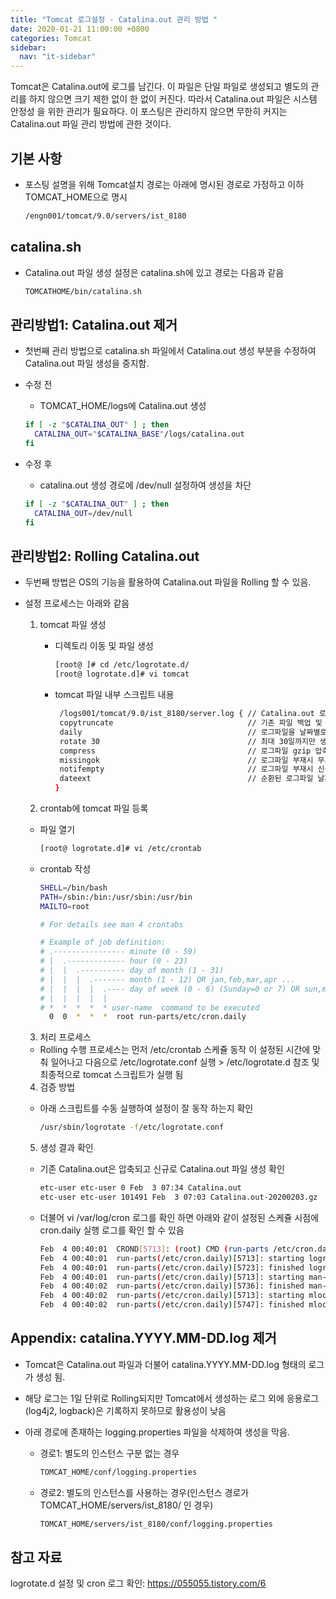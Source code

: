 ```yaml
---
title: "Tomcat 로그설정 - Catalina.out 관리 방법 "
date: 2020-01-21 11:00:00 +0800
categories: Tomcat
sidebar:
  nav: "it-sidebar"
---
```


Tomcat은 Catalina.out에 로그를 남긴다. 이 파일은 단일 파일로 생성되고 
별도의 관리를 하지 않으면 크기 제한 없이 한 없이 커진다. 따라서 Catalina.out 파일은 시스템 안정성
을 위한 관리가 필요하다. 이 포스팅은 관리하지 않으면 무한히 커지는 Catalina.out 파일 관리 방법에 관한 것이다. <p>

## 기본 사항
- 포스팅 설명을 위해 Tomcat설치 경로는 아래에 명시된 경로로 가정하고 이하 TOMCAT_HOME으로 명시
  ```sh
  /engn001/tomcat/9.0/servers/ist_8180
  ```
  
## catalina.sh
- Catalina.out 파일 생성 설정은 catalina.sh에 있고 경로는 다음과 같음
  ```sh
  TOMCATHOME/bin/catalina.sh
  ```
  
## 관리방법1: Catalina.out 제거
- 첫번째 관리 방법으로 catalina.sh 파일에서 Catalina.out 생성 부분을 수정하여 Catalina.out 파일 생성을 중지함.
- 수정 전
   - TOMCAT_HOME/logs에 Catalina.out 생성  
    ```sh
    if [ -z "$CATALINA_OUT" ] ; then
      CATALINA_OUT="$CATALINA_BASE"/logs/catalina.out
    fi
    ```
  
- 수정 후
   - catalina.out 생성 경로에 /dev/null 설정하여 생성을 차단
    ```sh
    if [ -z "$CATALINA_OUT" ] ; then
      CATALINA_OUT=/dev/null
    fi
    ```
  
## 관리방법2: Rolling Catalina.out
- 두번째 방법은 OS의 기능을 활용하여 Catalina.out 파일을 Rolling 할 수 있음.
- 설정 프로세스는 아래와 같음

  1. tomcat 파일 생성
    
      - 디렉토리 이동 및 파일 생성
    
        ```sh
        [root@ ]# cd /etc/logrotate.d/
        [root@ logrotate.d]# vi tomcat
        ```
    
      - tomcat 파일 내부 스크립트 내용
    
        ```sh
         /logs001/tomcat/9.0/ist_8180/server.log { // Catalina.out 로그파일 경로
         copytruncate                              // 기존 파일 백업 및 삭제
         daily                                     // 로그파일을 날짜별로 Rolling
         rotate 30                                 // 최대 30일까지만 생성
         compress                                  // 로그파일 gzip 압축
         missingok                                 // 로그파일 부재시 무시함
         notifempty                                // 로그파일 부재시 신규 생성 하지 않음
         dateext                                   // 순환된 로그파일 날짜 확장자
        }
        ```

  2. crontab에 tomcat 파일 등록

    - 파일 열기
        ```sh
        [root@ logrotate.d]# vi /etc/crontab
        ```
    
    - crontab 작성
    
        ```sh
        SHELL=/bin/bash
        PATH=/sbin:/bin:/usr/sbin:/usr/bin
        MAILTO=root
        
        # For details see man 4 crontabs
        
        # Example of job definition:
        # .---------------- minute (0 - 59)
        # |  .------------- hour (0 - 23)
        # |  |  .---------- day of month (1 - 31)
        # |  |  |  .------- month (1 - 12) OR jan,feb,mar,apr ...
        # |  |  |  |  .---- day of week (0 - 6) (Sunday=0 or 7) OR sun,mon,tue,wed,thu,fri,sat
        # |  |  |  |  |
        # *  *  *  *  * user-name  command to be executed
          0  0  *  *  *  root run-parts/etc/cron.daily
        ```

  3. 처리 프로세스
    - Rolling 수행 프로세스는 먼저 /etc/crontab 스케쥴 동작 이 설정된 시간에 맞춰 일어나고 다음으로
     /etc/logrotate.conf 실행 > /etc/logrotate.d 참조 및 최종적으로 tomcat 스크립트가 실행 됨
    
  4. 검증 방법
    - 아래 스크립트를 수동 실행하여 설정이 잘 동작 하는지 확인
    
        ```sh
        /usr/sbin/logrotate -f/etc/logrotate.conf
        ```
    
  5. 생성 결과 확인
    - 기존 Catalina.out은 압축되고 신규로 Catalina.out 파일 생성 확인
    
        ```sh
        etc-user etc-user 0 Feb  3 07:34 Catalina.out
        etc-user etc-user 101491 Feb  3 07:03 Catalina.out-20200203.gz
        ```
    
    - 더불어 vi /var/log/cron 로그를 확인 하면 아래와 같이 설정된 스케쥴 시점에 cron.daily 실행 로그를
      확인 할 수 있음
      
        ```sh
        Feb  4 00:40:01  CROND[5713]: (root) CMD (run-parts /etc/cron.daily)
        Feb  4 00:40:01  run-parts(/etc/cron.daily)[5713]: starting logrotate
        Feb  4 00:40:01  run-parts(/etc/cron.daily)[5723]: finished logrotate
        Feb  4 00:40:01  run-parts(/etc/cron.daily)[5713]: starting man-db.cron
        Feb  4 00:40:02  run-parts(/etc/cron.daily)[5736]: finished man-db.cron
        Feb  4 00:40:02  run-parts(/etc/cron.daily)[5713]: starting mlocate
        Feb  4 00:40:02  run-parts(/etc/cron.daily)[5747]: finished mlocate
        ```

## Appendix: catalina.YYYY.MM-DD.log 제거
- Tomcat은 Catalina.out 파일과 더불어 catalina.YYYY.MM-DD.log 형태의 로그가 생성 됨.
- 해당 로그는 1일 단위로 Rolling되지만 Tomcat에서 생성하는 로그 외에 응용로그(log4j2, logback)은 
기록하지 못하므로 활용성이 낮음
- 아래 경로에 존재하는 logging.properties 파일을 삭제하여 생성을 막음.

  - 경로1: 별도의 인스턴스 구분 없는 경우

    ```sh
    TOMCAT_HOME/conf/logging.properties
    ```

  - 경로2: 별도의 인스턴스를 사용하는 경우(인스턴스 경로가 TOMCAT_HOME/servers/ist_8180/ 인 경우)
    
    ```sh
    TOMCAT_HOME/servers/ist_8180/conf/logging.properties
    ```

## 참고 자료

logrotate.d 설정 및 cron 로그 확인: https://055055.tistory.com/6
